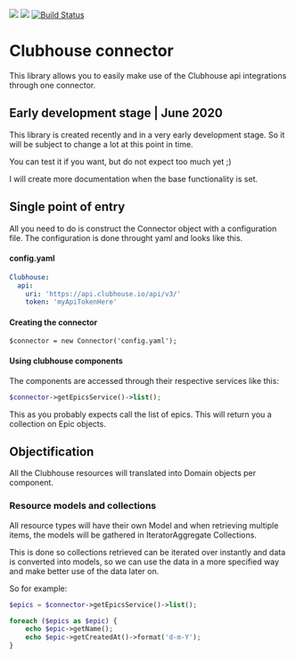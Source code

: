 <a href="https://codeclimate.com/github/LarsNieuwenhuizen/ClubhouseConnector/maintainability"><img src="https://api.codeclimate.com/v1/badges/9d0b03e99be71ba6c335/maintainability" /></a>
<a href="https://codeclimate.com/github/LarsNieuwenhuizen/ClubhouseConnector/test_coverage"><img src="https://api.codeclimate.com/v1/badges/9d0b03e99be71ba6c335/test_coverage" /></a>
[![Build Status](https://travis-ci.org/LarsNieuwenhuizen/ClubhouseConnector.svg?branch=master)](https://travis-ci.org/LarsNieuwenhuizen/ClubhouseConnector)

# Clubhouse connector

This library allows you to easily make use of
the Clubhouse api integrations through one connector.

## Early development stage | June 2020
This library is created recently and in a very early development stage.
So it will be subject to change a lot at this point in time.

You can test it if you want, but do not expect too much yet ;)

I will create more documentation when the base functionality is set. 

## Single point of entry
All you need to do is construct the Connector object with a configuration file.
The configuration is done throught yaml and looks like this.

#### config.yaml
```yaml
Clubhouse:
  api:
    uri: 'https://api.clubhouse.io/api/v3/'
    token: 'myApiTokenHere'
```

#### Creating the connector

```phph
$connector = new Connector('config.yaml');
```

#### Using clubhouse components
The components are accessed through their respective services like this:

```php
$connector->getEpicsService()->list();
```

This as you probably expects call the list of epics.
This will return you a collection on Epic objects.

## Objectification
All the Clubhouse resources will translated into Domain objects per component.

### Resource models and collections
All resource types will have their own Model and when retrieving multiple items,
the models will be gathered in IteratorAggregate Collections.

This is done so collections retrieved can be iterated over instantly and data is converted into
models, so we can use the data in a more specified way and make better use of the data later on.

So for example:

```php
$epics = $connector->getEpicsService()->list();

foreach ($epics as $epic) {
    echo $epic->getName();
    echo $epic->getCreatedAt()->format('d-m-Y');
}
```
